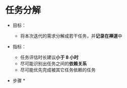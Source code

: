 # 任务分解

* 目标：

  * 将本次迭代的需求分解成若干任务，并**记录在禅道**中

* 指标：

  * 任务评估时长建议**小于 8 小时**
  * 尽可能识别出任务之间的**依赖关系**
  * 尽可能优先完成被其它任务依赖的任务

* 步骤
  * 




